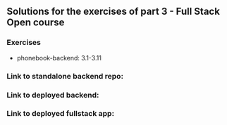 ## Solutions for the exercises of part 3 - Full Stack Open course

### Exercises

- phonebook-backend: 3.1-3.11

### Link to standalone backend repo:

### Link to deployed backend:

### Link to deployed fullstack app:
